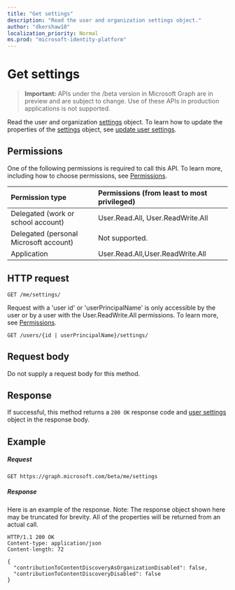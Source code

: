 ```yaml
---
title: "Get settings"
description: "Read the user and organization settings object."
author: "dkershaw10"
localization_priority: Normal
ms.prod: "microsoft-identity-platform"
---
```


# Get settings

> **Important:** APIs under the /beta version in Microsoft Graph are in preview and are subject to change. Use of these APIs in production applications is not supported.

Read the user and organization [settings](../resources/user-settings.md) object.
To learn how to update the properties of the [settings](../resources/user-settings.md) object, see [update user settings](user-update-settings.md).

## Permissions

One of the following permissions is required to call this API. To learn more, including how to choose permissions, see [Permissions](/graph/permissions-reference).

|Permission type      | Permissions (from least to most privileged)              |
|:--------------------|:---------------------------------------------------------|
|Delegated (work or school account) | User.Read.All, User.ReadWrite.All    |
|Delegated (personal Microsoft account) | Not supported.    |
|Application | User.Read.All,User.ReadWrite.All |

## HTTP request

```http
GET /me/settings/
```

Request with a 'user id' or 'userPrincipalName' is only accessible by the user or by a user with the User.ReadWrite.All permissions. To learn more, see [Permissions](/graph/permissions-reference).

```http
GET /users/{id | userPrincipalName}/settings/
```

## Request body

Do not supply a request body for this method.

## Response

If successful, this method returns a `200 OK` response code and [user settings](../resources/user-settings.md) object in the response body.

## Example

##### Request

```http
GET https://graph.microsoft.com/beta/me/settings
```

##### Response

Here is an example of the response. Note: The response object shown here may be truncated for brevity. All of the properties will be returned from an actual call.

```http
HTTP/1.1 200 OK
Content-type: application/json
Content-length: 72

{
  "contributionToContentDiscoveryAsOrganizationDisabled": false,
  "contributionToContentDiscoveryDisabled": false
}
```
